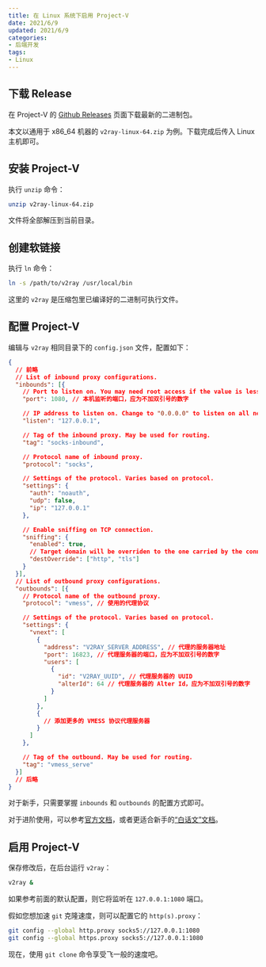 ```yaml
---
title: 在 Linux 系统下启用 Project-V
date: 2021/6/9
updated: 2021/6/9
categories:
- 后端开发
tags:
- Linux
---
```


## 下载 Release

在 Project-V 的 [Github Releases](https://github.com/v2fly/v2ray-core/releases) 页面下载最新的二进制包。

本文以通用于 x86_64 机器的 `v2ray-linux-64.zip` 为例。下载完成后传入 Linux 主机即可。

## 安装 Project-V

执行 `unzip` 命令：

```bash
unzip v2ray-linux-64.zip
```

文件将全部解压到当前目录。

## 创建软链接

执行 `ln` 命令：

```bash
ln -s /path/to/v2ray /usr/local/bin
```

这里的 `v2ray` 是压缩包里已编译好的二进制可执行文件。

## 配置 Project-V

编辑与 `v2ray` 相同目录下的 `config.json` 文件，配置如下：

```json
{
  // 前略
  // List of inbound proxy configurations.
  "inbounds": [{
    // Port to listen on. You may need root access if the value is less than 1024.
    "port": 1080, // 本机监听的端口，应为不加双引号的数字

    // IP address to listen on. Change to "0.0.0.0" to listen on all network interfaces.
    "listen": "127.0.0.1",

    // Tag of the inbound proxy. May be used for routing.
    "tag": "socks-inbound",

    // Protocol name of inbound proxy.
    "protocol": "socks",

    // Settings of the protocol. Varies based on protocol.
    "settings": {
      "auth": "noauth",
      "udp": false,
      "ip": "127.0.0.1"
    },

    // Enable sniffing on TCP connection.
    "sniffing": {
      "enabled": true,
      // Target domain will be overriden to the one carried by the connection, if the connection is HTTP or HTTPS.
      "destOverride": ["http", "tls"]
    }
  }],
  // List of outbound proxy configurations.
  "outbounds": [{
    // Protocol name of the outbound proxy.
    "protocol": "vmess", // 使用的代理协议

    // Settings of the protocol. Varies based on protocol.
    "settings": {
      "vnext": [
        {
          "address": "V2RAY_SERVER_ADDRESS", // 代理的服务器地址
          "port": 16823, // 代理服务器的端口，应为不加双引号的数字
          "users": [
            {
              "id": "V2RAY_UUID", // 代理服务器的 UUID
              "alterId": 64 // 代理服务器的 Alter Id，应为不加双引号的数字
            }
          ]
        },
        {
          // 添加更多的 VMESS 协议代理服务器
        }
      ]
    },

    // Tag of the outbound. May be used for routing.
    "tag": "vmess_serve"
  }]
  // 后略
}
```

对于新手，只需要掌握 `inbounds` 和 `outbounds` 的配置方式即可。

对于进阶使用，可以参考[官方文档](https://www.v2fly.org/)，或者更适合新手的[“白话文”文档](https://guide.v2fly.org/)。

## 启用 Project-V

保存修改后，在后台运行 `v2ray`：

```bash
v2ray &
```

如果参考前面的默认配置，则它将监听在 `127.0.0.1:1080` 端口。

假如您想加速 `git` 克隆速度，则可以配置它的 `http(s).proxy`：

```bash
git config --global http.proxy socks5://127.0.0.1:1080
git config --global https.proxy socks5://127.0.0.1:1080
```

现在，使用 `git clone` 命令享受飞一般的速度吧。
